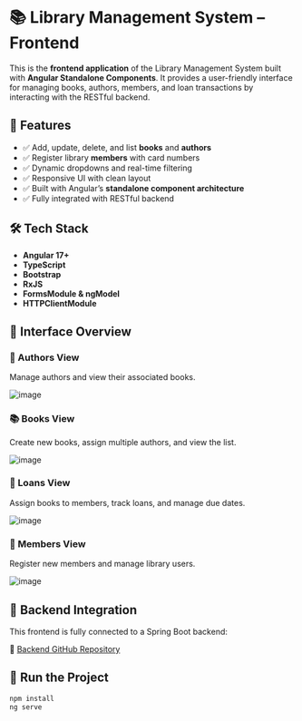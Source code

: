 # 📚 Library Management System – Frontend

This is the **frontend application** of the Library Management System built with **Angular Standalone Components**. It provides a user-friendly interface for managing books, authors, members, and loan transactions by interacting with the RESTful backend.

## 🚀 Features

- ✅ Add, update, delete, and list **books** and **authors**  
- ✅ Register library **members** with card numbers  
- ✅ Dynamic dropdowns and real-time filtering  
- ✅ Responsive UI with clean layout  
- ✅ Built with Angular’s **standalone component architecture**  
- ✅ Fully integrated with RESTful backend  

## 🛠 Tech Stack

- **Angular 17+**  
- **TypeScript**  
- **Bootstrap**  
- **RxJS**  
- **FormsModule & ngModel**  
- **HTTPClientModule**  

## 📸 Interface Overview

### 📖 Authors View

Manage authors and view their associated books.

![image](https://github.com/user-attachments/assets/c5b5bca5-99ed-4604-9f70-98b931c2647f)


### 📚 Books View

Create new books, assign multiple authors, and view the list.

![image](https://github.com/user-attachments/assets/d0e76036-b97b-4ea4-afc8-83b0c2512c62)



### 🔄 Loans View

Assign books to members, track loans, and manage due dates.

![image](https://github.com/user-attachments/assets/b9dc6aec-0ff4-43b4-ad38-19439f58690d)


### 👤 Members View

Register new members and manage library users.

![image](https://github.com/user-attachments/assets/5f5e4ca5-c668-409b-ba1c-aaeaf4c2ddbd)


## 🔗 Backend Integration

This frontend is fully connected to a Spring Boot backend:

🔗 [Backend GitHub Repository](https://github.com/yasinkanli/library-management-backend)

## 🧪 Run the Project

```bash
npm install
ng serve
